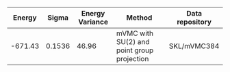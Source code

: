 |       Energy          |  Sigma          | Energy Variance  |  Method                                                          | Data repository                     |
| ----------------------| ----------------| -----------------|------------------------------------------------------------------|------------------------------------ |
|    -671.43           |  0.1536          | 46.96             | mVMC with SU(2) and point group projection                       | SKL/mVMC384                         |
